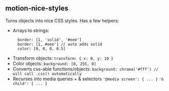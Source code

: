 ## motion-nice-styles

Turns objects into nice CSS styles. Has a few helpers:

- Arrays to strings:
  ```
    border: [1, 'solid', '#eee']
    border: [1, #eee'] // auto adds solid
    color: [0, 0, 0, 0.5]
  ```
- Transform objects:
  `transform: { x: 0, y: 10 }`
- Color objects:
  `background: [0, 255, 0]`
- Converts css-able functions/objects:
  `background: chroma('#fff') // will call .css() automatically`
- Recurses into media queries + & selectors
  `'@media screen': { ... }`
  `'& child': { ... }`
